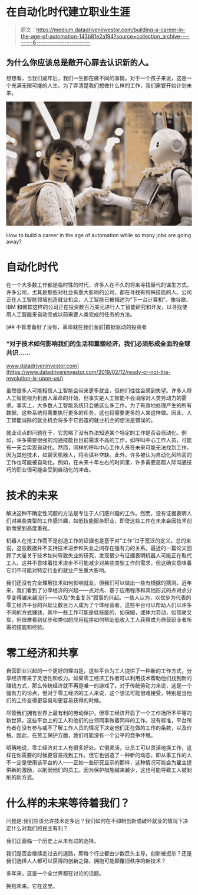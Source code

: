 # 在自动化时代建立职业生涯

> 原文：<https://medium.datadriveninvestor.com/building-a-career-in-the-age-of-automation-143b81e2a194?source=collection_archive---------6----------------------->

## 为什么你应该总是敞开心扉去认识新的人。

想想看，当我们成年后，我们一生都在做不同的事情。对于一个孩子来说，这是一个充满无限可能的人生。为了弄清楚我们想做什么样的工作，我们需要开始计划未来。

![](img/f87449e2046afaccc56a75e20548f759.png)

How to build a career in the age of automation while so many jobs are going away?

# 自动化时代

在一个大多数工作都是临时性的时代，许多人在不久的将来寻找替代的谋生方式。许多公司，尤其是那些对社会有重大影响的公司，都在寻找有特殊技能的人。公司正在人工智能领域创造就业机会，人工智能已被描述为“下一台计算机”。像谷歌、IBM 和微软这样的公司正在投资数百万美元进行人工智能研究和开发，以寻找使用人工智能来自动完成以前需要人类完成的任务的方法。

[](https://www.datadriveninvestor.com/2019/02/12/ready-or-not-the-revolution-is-upon-us/) [## 不管准备好了没有，革命就在我们面前|数据驱动的投资者

### “对于技术如何影响我们的生活和重塑经济，我们必须形成全面的全球共识……

www.datadriveninvestor.com](https://www.datadriveninvestor.com/2019/02/12/ready-or-not-the-revolution-is-upon-us/) 

虽然很多人可能相信人工智能会带来更多就业，但他们往往会感到失望。许多人将人工智能视为机器人革命的开始，但事实是人工智能不会消除对人类劳动力的需求。事实上，大多数人工智能系统只会做这么多工作。为了有效地处理产生的所有数据，这些系统将需要执行更多的任务，这也将需要更多的人来这样做。因此，人工智能消除的就业机会将多于它创造的就业机会的想法是错误的。

就业论点的问题在于，它忽略了没有办法知道某个特定的工作是否会自动化。例如，许多需要很强的沟通技能且目前需求不高的工作，如呼叫中心工作人员，可能有一天会实现自动化。然而，同样的呼叫中心工作人员在未来可能无法找到工作，因为其他技术，如聊天机器人，将会填补空缺。此外，许多被认为自动化风险高的工作也可能被自动化。例如，在未来十年左右的时间里，许多需要高超人际沟通技巧的职业很可能会受到自动化的冲击。

# 技术的未来

解决这种不确定性问题的方法是专注于人们感兴趣的工作。然而，没有证据表明人们对某些类型的工作感兴趣，如低技能服务职业，即使这些工作在未来会因技术创新而受到高度重视。

机器人在抢工作而不是创造工作的证据也是基于对“工作”过于宽泛的定义。总的来说，这些数据并不支持技术进步和失业之间存在强有力的关系。最近的一篇论文回顾了大量关于技术如何导致失业的研究，发现很少有证据表明机器人可能正在取代工人。这并不意味着技术进步不可能减少对某些类型工作的需求，但这确实意味着它们不可能对特定行业的就业产生重大影响。

我们还没有完全理解技术如何影响就业，但我们可以做出一些有根据的猜测。近年来，我们看到了分享经济的兴起——点对点、基于应用程序和其他形式的点对点分享变得越来越流行——以及“失业复苏”叙事的兴起。一些人认为，以优步为代表的零工经济平台的兴起让数百万人成为了个体经营者。这些平台可以帮助人们以许多不同的方式赚钱，其中一些工作可能是低技能的，如保姆，或体力劳动，如驾驶叉车，但很难看到优步和类似的应用程序如何帮助低收入工人获得成为自营职业者所需的技能和经验。

# 零工经济和共享

自营职业兴起的一个更好的理由是，这些平台为工人提供了一种新的工作方式，分享经济带来了灵活性和权力。如果零工经济工作者可以利用技术帮助他们找到新的赚钱方式，那么传统经济就不再是唯一的游戏了。对于传统劳动力来说，这是一个强有力的论点，但对于零工经济的工人来说，这个想法可能很难接受，特别是当他们的工作变得更容易和更容易获得的时候。

尽管我们拥有世界上最有利的劳动保护，但零工经济开启了一个工作场所不平等的新世界，这些平台上的工人和他们的白领同事做着同样的工作。没有标准，平台所有者在没有参与或不了解工作人员的情况下决定他们正在做的工作的条款，以及价格。因此，在劳工保护方面，我们可能没有一个公平的竞争环境。

明确地说，零工经济对工人有很多好处。它很灵活，让员工可以灵活地换工作，这样在你需要的时候更容易找到工作。但它也创造了一种新的动态，即从事工作的人不一定是使用该平台的人——正如一些研究显示的那样，这种情况可能会为雇主提供新的激励，以削弱他们的员工。因为保护措施越来越少，这也可能导致工人被剥削的新方式。

# 什么样的未来等待着我们？

问题是:我们应该允许技术走多远？我们如何在不抑制创新或破坏就业的情况下决定什么对我们的民主有利？

我们正面临一个历史上从未有过的选择。

我们是否会继续走过去的道路，即每个行业都由少数巨头主导，创新被扼杀？还是我们选择人人都可以获得的创新之路，拥抱可能颠覆旧秩序的新技术？

多年来，这是一个全世界都在讨论的话题。

拥抱未来。它在这里。